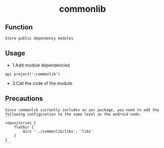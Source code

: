 # <center>commonlib<center>

## Function
    Store public dependency modules
## Usage
* 1.Add module dependencies
```
api project(':commonlib')
```

* 2.Call the code of the module

## Precautions
    Since commonlib currently includes an aar package, you need to add the following configuration to the same level as the android node.
    ```
    repositories {
        flatDir {
            dirs '../commonlib/libs', 'libs'
        }
    }
    ```